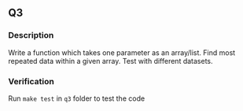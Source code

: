 ## Q3

### Description
Write a function which takes one parameter as an array/list. Find most repeated data within a given array. Test with different datasets.

### Verification
Run `make test` in `q3` folder to test the code